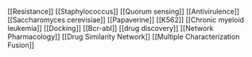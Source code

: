[[Resistance]]
[[Staphylococcus]]
[[Quorum sensing]]
[[Antivirulence]]
[[Saccharomyces cerevisiae]]
[[Papaverine]]
[[K562]]
[[Chronic myeloid leukemia]]
[[Docking]]
[[Bcr-abl]]
[[drug discovery]]
[[Network Pharmacology]]
[[Drug Similarity Network]]
[[Multiple Characterization Fusion]]
